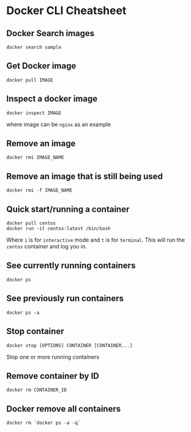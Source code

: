 # Docker CLI Cheatsheet

## Docker Search images
```
docker search sample
```

## Get Docker image
```
docker pull IMAGE
```

## Inspect a docker image
```
docker inspect IMAGE
```
where image can be `nginx` as an example 

## Remove an image
```
docker rmi IMAGE_NAME
```

## Remove an image that is still being used
```
docker rmi -f IMAGE_NAME
```


## Quick start/running a container
```
docker pull centos
docker run -it centos:latest /bin/bash
```
Where `i` is for `interactive` mode and `t` is for `terminal`. This will run the `centos` container and log you in.

## See currently running containers
```
docker ps
```

## See previously run containers
```
docker ps -a
```

## Stop container
```
docker stop [OPTIONS] CONTAINER [CONTAINER...]
```
Stop one or more running containers

## Remove container by ID
```
docker rm CONTAINER_ID
```

## Docker remove all containers
```
docker rm `docker ps -a -q`
```

